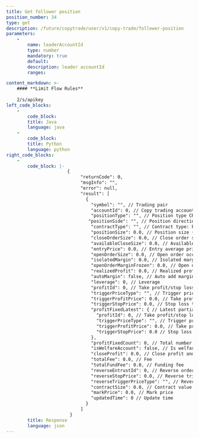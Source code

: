 ```yaml
---
title: Get follower position
position_number: 34
type: get
description: /future/copytrade/user/v1/copy-trade/follower-position
parameters:
    -
        name: leaderAccountId
        type: number
        mandatory: true
        default:
        description: leader accountId
        ranges: 

content_markdown: >-
    #### **Limit Flow Rules**
    
    2/s/apikey
left_code_blocks:
    -
        code_block:
        title: Java
        language: java
    -
        code_block:
        title: Python
        language: python
right_code_blocks:
    -
        code_block: |-
                       {
                            "returnCode": 0,
                            "msgInfo": "",
                            "error": null,
                            "result": [
                              {
                                "symbol": "", // Trading pair
                                "accountId": 0, // Copy trading account ID
                                "positionType": "", // Position type CROSSED (cross margin) ISOLATED (isolated margin)
                               "positionSide": "", // Position direction
                                "contractType": "", // Contract type: PERPETUAL (perpetual contract), PREDICT (prediction contract)
                                "positionSize": 0.0, // Position size (contracts)
                                "closeOrderSize": 0.0, // Close order size (contracts)
                                "availableCloseSize": 0.0, // Available close size (contracts)
                                "entryPrice": 0.0, // Entry average price
                                "openOrderSize": 0.0, // Open order occupied
                                "isolatedMargin": 0.0, // Isolated margin
                                "openOrderMarginFrozen": 0.0, // Open order margin occupied
                                "realizedProfit": 0.0, // Realized profit and loss
                                "autoMargin": false, // Auto add margin
                                "leverage": 0, // Leverage
                                "profitId": 0, // Take profit/stop loss ID
                                "triggerPriceType": "", // Trigger price type 1. Index price 2. Mark price (fair price) 3. Latest price
                                "triggerProfitPrice": 0.0, // Take profit trigger price
                                "triggerStopPrice": 0.0, // Stop loss trigger price
                                "profitFixedLatest": { // Latest partial position take profit/stop loss settings
                                  "profitId": 0, // Take profit/stop loss ID
                                  "triggerPriceType": "", // Trigger price type 1. Index price 2. Mark price (fair price) 3. Latest price
                                  "triggerProfitPrice": 0.0, // Take profit trigger price
                                  "triggerStopPrice": 0.0 // Stop loss trigger price
                                },
                                "profitFixedCount": 0, // Total number of partial position take profit/stop loss
                                "isWelfareAccount": false, // Is welfare account
                                "closeProfit": 0.0, // Close profit and loss
                                "totalFee": 0.0, // Fee
                                "totalFundFee": 0.0, // Funding fee
                                "reverseEntrustId": 0, // Reverse order ID
                                "reverseStopPrice": 0.0, // Reverse trigger price
                                "reverseTriggerPriceType": "", // Reverse trigger price type
                                "contractSize": 0.0, // Contract value
                                "markPrice": 0.0, // Mark price
                                "updatedTime": 0 // Update time
                              }
                            ]
                        }
        title: Response
        language: json
---
```

